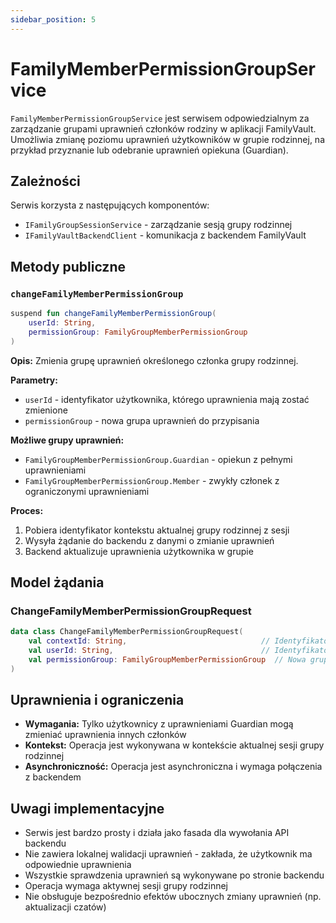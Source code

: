 ```yaml
---
sidebar_position: 5
---
```


# FamilyMemberPermissionGroupService


`FamilyMemberPermissionGroupService` jest serwisem odpowiedzialnym za zarządzanie grupami uprawnień członków rodziny w aplikacji FamilyVault. Umożliwia zmianę poziomu uprawnień użytkowników w grupie rodzinnej, na przykład przyznanie lub odebranie uprawnień opiekuna (Guardian).

## Zależności

Serwis korzysta z następujących komponentów:
- `IFamilyGroupSessionService` - zarządzanie sesją grupy rodzinnej
- `IFamilyVaultBackendClient` - komunikacja z backendem FamilyVault

## Metody publiczne

### `changeFamilyMemberPermissionGroup`
```kotlin
suspend fun changeFamilyMemberPermissionGroup(
    userId: String,
    permissionGroup: FamilyGroupMemberPermissionGroup
)
```

**Opis:** Zmienia grupę uprawnień określonego członka grupy rodzinnej.

**Parametry:**
- `userId` - identyfikator użytkownika, którego uprawnienia mają zostać zmienione
- `permissionGroup` - nowa grupa uprawnień do przypisania

**Możliwe grupy uprawnień:**
- `FamilyGroupMemberPermissionGroup.Guardian` - opiekun z pełnymi uprawnieniami
- `FamilyGroupMemberPermissionGroup.Member` - zwykły członek z ograniczonymi uprawnieniami

**Proces:**
1. Pobiera identyfikator kontekstu aktualnej grupy rodzinnej z sesji
2. Wysyła żądanie do backendu z danymi o zmianie uprawnień
3. Backend aktualizuje uprawnienia użytkownika w grupie

## Model żądania

### ChangeFamilyMemberPermissionGroupRequest
```kotlin
data class ChangeFamilyMemberPermissionGroupRequest(
    val contextId: String,                              // Identyfikator kontekstu grupy
    val userId: String,                                 // Identyfikator użytkownika
    val permissionGroup: FamilyGroupMemberPermissionGroup  // Nowa grupa uprawnień
)
```

## Uprawnienia i ograniczenia

- **Wymagania:** Tylko użytkownicy z uprawnieniami Guardian mogą zmieniać uprawnienia innych członków
- **Kontekst:** Operacja jest wykonywana w kontekście aktualnej sesji grupy rodzinnej
- **Asynchroniczność:** Operacja jest asynchroniczna i wymaga połączenia z backendem

## Uwagi implementacyjne

- Serwis jest bardzo prosty i działa jako fasada dla wywołania API backendu
- Nie zawiera lokalnej walidacji uprawnień - zakłada, że użytkownik ma odpowiednie uprawnienia
- Wszystkie sprawdzenia uprawnień są wykonywane po stronie backendu
- Operacja wymaga aktywnej sesji grupy rodzinnej
- Nie obsługuje bezpośrednio efektów ubocznych zmiany uprawnień (np. aktualizacji czatów)
